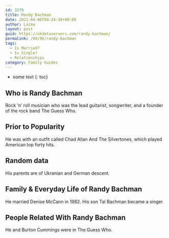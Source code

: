 ```yaml
---
id: 3270
title: Randy Bachman
date: 2021-04-06T04:24:38+00:00
author: Laima
layout: post
guid: https://ukdataservers.com/randy-bachman/
permalink: /04/06/randy-bachman
tags:
  - Is Married?
  - Is Single?
  - Relationships
category: Family Guides
---
```


* some text
{: toc}


## Who is Randy Bachman
                  
                  
                  
Rock &#8216;n&#8217; roll musician who was the lead guitarist, songwriter, and a founder of the rock band The Guess Who.
                  
              
            
              
            
                
                
                
## Prior to Popularity
                  
                  
                  
He was with an outfit called Chad Allan And The Silvertones, which played American top forty hits.
                  
              
            
              
            
                
                
                
## Random data
                  
                  
                  
His parents are of Ukranian and German descent.
                  
              
            
              
            
                
                
                
## Family & Everyday Life of Randy Bachman
                  
                  
                  
He married Denise McCann in 1982. His son Tal Bachman became a singer.
                  
              
            
              
            
                
                
                
## People Related With Randy Bachman
                  
                  
                  
He and Burton Cummings were in The Guess Who.
                  
              
            
              
            
                
              
            
              
              
            
            
              
            
          
          
          